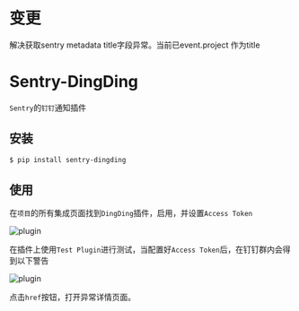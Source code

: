 # 变更
解决获取sentry metadata title字段异常。当前已event.project 作为title

# Sentry-DingDing

`Sentry`的`钉钉`通知插件

## 安装

```bash
$ pip install sentry-dingding
```


## 使用

在`项目`的所有集成页面找到`DingDing`插件，启用，并设置`Access Token`

![plugin](https://raw.githubusercontent.com/anshengme/sentry-dingding/master/docs/images/options.png)

在插件上使用`Test Plugin`进行测试，当配置好`Access Token`后，在钉钉群内会得到以下警告

![plugin](https://raw.githubusercontent.com/anshengme/sentry-dingding/master/docs/images/dingding.png)

点击`href`按钮，打开异常详情页面。
